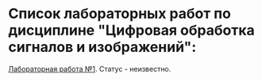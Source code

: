 # Список лабораторных работ по дисциплине "Цифровая обработка сигналов и изображений":

[Лабораторная работа №1](https://github.com/oooNAKooo/BSUIR/tree/main/7%20sem/COSiI/lab_1). Статус - неизвестно.
